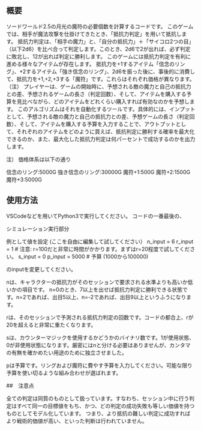 ## 概要

ソードワールド2.5の月光の魔符の必要個数を計算するコードです。 
このゲームでは、相手が魔法攻撃を仕掛けてきたとき、「抵抗力判定」を用いて抵抗します。
抵抗力判定は、「相手の魔力」と、「自分の抵抗力」＋「サイコロ2つの目」（以下2d6）を比べ合って判定します。このとき、2d6で2が出れば、必ず判定に敗北し、12が出れば判定に勝利します。
このゲームには抵抗力判定を有利に進める様々なアイテムが存在します。
抵抗力を+1するアイテム「信念のリング」、+2するアイテム「強き信念のリング」、2d6を振った後に、事後的に消費して、抵抗力を+1,+2,+3する「魔符」です。これらはそれぞれ価格が異なります。（注）
プレイヤーは、ゲームの開始時に、予想される敵の魔力と自己の抵抗力との差、予想されるゲームの長さ（判定回数）、そして、アイテムを購入する予算を見比べながら、どのアイテムをどれくらい購入すれば有効なのかを予想します。
このアルゴリズムはそれを自動化するツールです。具体的には、インプットとして、予想される敵の魔力と自己の抵抗力との差、予想ゲームの長さ（判定回数）、そして、アイテムを購入する予算を入力することで、アウトプットとして、それぞれのアイテムをどのように買えば、抵抗判定に勝利する確率を最大化できるのか、また、最大化した抵抗力判定は何パーセントで成功するのかを出力します。

注）
価格体系は以下の通り

信念のリング:5000G
強き信念のリング:30000G
魔符+1:500G
魔符+2:1500G
魔符+3:5000G 

## 使用方法

VSCodeなどを用いてPython3で実行してください。
コードの一番最後の、

シミュレーション実行部分 

例として値を設定 (ここを自由に編集して試してください）
n_input = 6
r_input = 1  # 注意: r=100だと非常に時間がかかります。まずはr=20程度で試してください。
s_input = 0
p_input = 5000 # 予算 (1000から100000)

のinputを変更してください。

nは、キャラクターの抵抗力がそのセッションで要求される水準よりも高いか低いかの項目です。
n=0のとき、7以上を出せば抵抗力判定に勝利できる状態です。n=2であれば、出目5以上、n=-2であれば、出目9以上というふうになります。

rは、そのセッションで予測される抵抗力判定の回数です。コードの都合上、rが20を超えると非常に重たくなります。

sは、カウンターマジックを使用するかどうかのバイナリ数です。1が使用状態、0が非使用状態になります。厳密にはnと分ける必要はありませんが、カンタマの有無を確かめたい用途のために独立させました。

pは予算です。リングおよび魔符に費やす予算を入力してください。可能な限り予算を使い切るような組み合わせが選ばれます。

##　注意点

全ての判定は同質のものとして扱っています。すなわち、セッション中に行う判定はすべて同一の目標値をもち、かつ、どの判定の成功失敗も等しい価値を持つものとしてモデル化しています。
つまり、より抵抗の難しい判定に成功すればより戦術的価値が高い、といった判断は行われていません。



